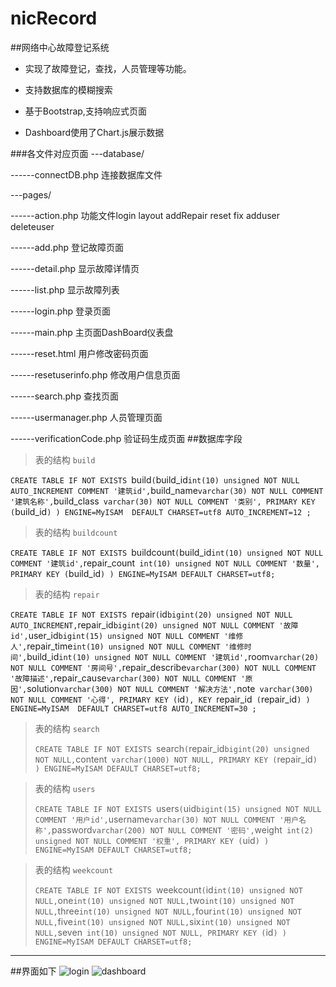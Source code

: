# nicRecord
##网络中心故障登记系统
- 实现了故障登记，查找，人员管理等功能。

- 支持数据库的模糊搜索

- 基于Bootstrap,支持响应式页面
 
- Dashboard使用了Chart.js展示数据

###各文件对应页面
---database/

------connectDB.php 连接数据库文件

---pages/

------action.php   功能文件login layout addRepair reset fix   adduser deleteuser

------add.php 登记故障页面

------detail.php 显示故障详情页

------list.php 显示故障列表

------login.php 登录页面

------main.php 主页面DashBoard仪表盘

------reset.html 用户修改密码页面

------resetuserinfo.php 修改用户信息页面

------search.php 查找页面

------usermanager.php 人员管理页面

------verificationCode.php 验证码生成页面
##数据库字段

 > 表的结构 `build`
 > 
`CREATE TABLE IF NOT EXISTS `build` (
  `build_id` int(10) unsigned NOT NULL AUTO_INCREMENT COMMENT '建筑id',
  `build_name` varchar(30) NOT NULL COMMENT '建筑名称',
  `build_class` varchar(30) NOT NULL COMMENT '类别',
  PRIMARY KEY (`build_id`)
) ENGINE=MyISAM  DEFAULT CHARSET=utf8 AUTO_INCREMENT=12 ;`

> 表的结构 `buildcount`
> 
`CREATE TABLE IF NOT EXISTS `buildcount` (
  `build_id` int(10) unsigned NOT NULL COMMENT '建筑id',
  `repair_count` int(10) unsigned NOT NULL COMMENT '数量',
  PRIMARY KEY (`build_id`)
) ENGINE=MyISAM DEFAULT CHARSET=utf8;`

>表的结构 `repair`
>
`CREATE TABLE IF NOT EXISTS `repair` (
  `id` bigint(20) unsigned NOT NULL AUTO_INCREMENT,
  `repair_id` bigint(20) unsigned NOT NULL COMMENT '故障id',
  `user_id` bigint(15) unsigned NOT NULL COMMENT '维修人',
  `repair_time` int(10) unsigned NOT NULL COMMENT '维修时间',
  `build_id` int(10) unsigned NOT NULL COMMENT '建筑id',
  `room` varchar(20) NOT NULL COMMENT '房间号',
  `repair_describe` varchar(300) NOT NULL COMMENT '故障描述',
  `repair_cause` varchar(300) NOT NULL COMMENT '原因',
  `solution` varchar(300) NOT NULL COMMENT '解决方法',
  `note` varchar(300) NOT NULL COMMENT '心得',
  PRIMARY KEY (`id`),
  KEY `repair_id` (`repair_id`)
) ENGINE=MyISAM  DEFAULT CHARSET=utf8 AUTO_INCREMENT=30 ;`

> 表的结构 `search`
> 
> `CREATE TABLE IF NOT EXISTS `search` (
  `repair_id` bigint(20) unsigned NOT NULL,
  `content` varchar(1000) NOT NULL,
  PRIMARY KEY (`repair_id`)
) ENGINE=MyISAM DEFAULT CHARSET=utf8;`

> 表的结构 `users`
> 
> `CREATE TABLE IF NOT EXISTS `users` (
  `uid` bigint(15) unsigned NOT NULL COMMENT '用户id',
  `username` varchar(30) NOT NULL COMMENT '用户名称',
  `password` varchar(200) NOT NULL COMMENT '密码',
  `weight` int(2) unsigned NOT NULL COMMENT '权重',
  PRIMARY KEY (`uid`)
) ENGINE=MyISAM DEFAULT CHARSET=utf8;`

> 表的结构 `weekcount`
> 
> `CREATE TABLE IF NOT EXISTS `weekcount` (
  `id` int(10) unsigned NOT NULL,
  `one` int(10) unsigned NOT NULL,
  `two` int(10) unsigned NOT NULL,
  `three` int(10) unsigned NOT NULL,
  `four` int(10) unsigned NOT NULL,
  `five` int(10) unsigned NOT NULL,
  `six` int(10) unsigned NOT NULL,
  `seven` int(10) unsigned NOT NULL,
  PRIMARY KEY (`id`)
) ENGINE=MyISAM DEFAULT CHARSET=utf8;`

***

##界面如下
![login](https://raw.githubusercontent.com/catkint/nicRecord/master/dist/image/login.png)
  ![dashboard](https://raw.githubusercontent.com/catkint/nicRecord/master/dist/image/dashboard.png)
